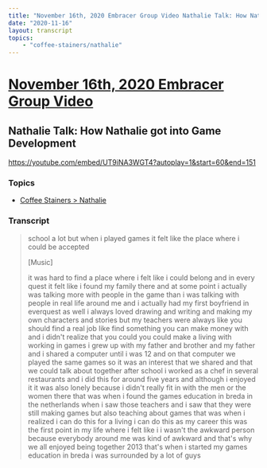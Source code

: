 ```yaml
---
title: "November 16th, 2020 Embracer Group Video Nathalie Talk: How Nathalie got into Game Development"
date: "2020-11-16"
layout: transcript
topics:
    - "coffee-stainers/nathalie"
---
```

# [November 16th, 2020 Embracer Group Video](../2020-11-16.md)
## Nathalie Talk: How Nathalie got into Game Development
https://youtube.com/embed/UT9iNA3WGT4?autoplay=1&start=60&end=151

### Topics
* [Coffee Stainers > Nathalie](../topics/coffee-stainers/nathalie.md)

### Transcript

> school a lot but when i played games it felt like the place where i could be accepted
>
> [Music]
>
> it was hard to find a place where i felt like i could belong and in every quest it felt like i found my family there and at some point i actually was talking more with people in the game than i was talking with people in real life around me and i actually had my first boyfriend in everquest as well i always loved drawing and writing and making my own characters and stories but my teachers were always like you should find a real job like find something you can make money with and i didn't realize that you could you could make a living with working in games i grew up with my father and brother and my father and i shared a computer until i was 12 and on that computer we played the same games so it was an interest that we shared and that we could talk about together after school i worked as a chef in several restaurants and i did this for around five years and although i enjoyed it it was also lonely because i didn't really fit in with the men or the women there that was when i found the games education in breda in the netherlands when i saw those teachers and i saw that they were still making games but also teaching about games that was when i realized i can do this for a living i can do this as my career this was the first point in my life where i felt like i i wasn't the awkward person because everybody around me was kind of awkward and that's why we all enjoyed being together 2013 that's when i started my games education in breda i was surrounded by a lot of guys
